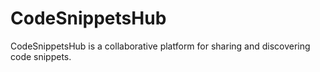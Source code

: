 # CodeSnippetsHub
CodeSnippetsHub is a collaborative platform for sharing and discovering code snippets. 
